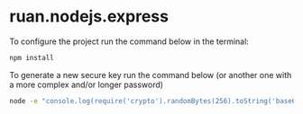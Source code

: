 # ruan.nodejs.express


To configure the project run the command below in the terminal:
```sh
npm install
```

To generate a new secure key run the command below (or another one with a more complex and/or longer password)
```sh
node -e "console.log(require('crypto').randomBytes(256).toString('base64'));"
```